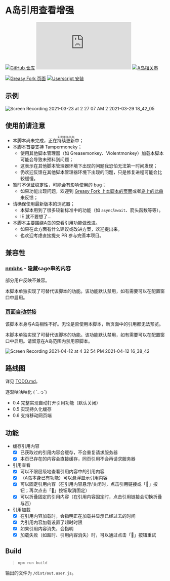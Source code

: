 # A岛引用查看增强

[![GitHub 仓库](https://img.shields.io/badge/GitHub-仓库-blue)](https://github.com/FToovvr/adnmb-reference-enhancement.user.js)
[![开源许可协议](https://img.shields.io/github/license/FToovvr/adnmb-reference-enhancement.user.js?label=%E5%BC%80%E6%BA%90%E8%AE%B8%E5%8F%AF%E5%8D%8F%E8%AE%AE)](https://github.com/FToovvr/adnmb-reference-enhancement.user.js/blob/master/LICENSE)
[![A岛相关串](https://img.shields.io/badge/A岛相关串-留言反馈-green)](https://adnmb3.com/t/36028029)

[![Greasy Fork 页面](https://img.shields.io/badge/Greasy%20Fork-页面-orange)](https://greasyfork.org/en/scripts/423659)
[![Userscript 安装](https://img.shields.io/badge/Userscript-安装-red)](https://greasyfork.org/scripts/423659-a岛引用查看增强/code/A岛引用查看增强.user.js)

## 示例

![Screen Recording 2021-03-23 at 2 27 07 AM 2 2021-03-29 18_42_05](https://user-images.githubusercontent.com/69508340/112825838-d237f280-90be-11eb-9096-6e62f66f82f4.gif)

## 使用前请注意

* 本脚本尚未完成，正在<ruby>持续<rp>（</rp><rt>无限期</rt><rp>）</rp></ruby><ruby>更新<rp>（</rp><rt>咕咕咕</rt><rp>）</rp></ruby>中；
* 本脚本首要支持 Tampermoneky；
    * 使用其他脚本管理器（如 Greasemonkey、Violentmonkey）加载本脚本可能会导致未预料到问题；
    * 这表示在其他脚本管理器环境下出现的问题我恐怕无法第一时间发现；
    * 仍欢迎反馈在其他脚本管理器环境下出现的问题，只是修复进程可能会比较缓慢。
* 暂时不保证稳定性，可能会有影响使用的 bug；
    * 如果功能出现问题，欢迎到 [Greasy Fork 上本脚本的页面](https://greasyfork.org/en/scripts/423659/feedback)或者[岛上的此串](https://adnmb3.com/t/36028029)来反馈；
* 请确保使用最新版本的浏览器；
    * 本脚本用到了很多较新标准中的功能（如 `async`/`await`、箭头函数等等）。
    * IE 就不要想了…
* 本脚本主要围绕A岛的查看引用功能做改进。
    * 如果在此方面有什么建议或改进方案，欢迎提出来。
    * 也欢迎考虑直接提交 PR 参与完善本项目。

## 兼容性

### [nmbhs](https://greasyfork.org/en/scripts/24096-nmbhs) - 隐藏sage串的内容

部分用户反映不兼容。

本脚本单独实现了可替代该脚本的功能。该功能默认禁用，如有需要可以在配置窗口中启用。

### [页面自动拼接](https://greasyfork.org/en/scripts/389621-%E9%A1%B5%E9%9D%A2%E8%87%AA%E5%8A%A8%E6%8B%BC%E6%8E%A5)

该脚本本身与A岛相性不好。无论是否使用本脚本，新页面中的引用都无法预览。

本脚本单独实现了可替代该脚本的功能。该功能默认禁用，如有需要可以在配置窗口中启用。请留意在A岛范围内禁用原脚本。

![Screen Recording 2021-04-12 at 4 32 54 PM 2021-04-12 16_38_42](https://user-images.githubusercontent.com/69508340/114366069-aa13bd80-9bad-11eb-8820-ba13d437af7e.gif)

## 路线图

详见 [TODO.md](https://github.com/FToovvr/adnmb-reference-enhancement.user.js/blob/master/TODO.md)。

逐渐咕咕咕化 ( ´_っ\`)

* 0.4 完整实现自动打开引用功能（默认关闭）
* 0.5 实现持久化缓存
* 0.6 支持移动网页端

## 功能

* 缓存引用内容
  * [x] 已获取过的引用内容会缓存，不会重复请求服务器
  * [x] 本页已存在的内容会直接缓存，同页引用不会再请求服务器
* 引用查看
  * [x] 可以不限层级地查看引用内容中的引用内容
  * [x] （A岛本身已有功能）可以悬浮显示引用内容
  * [x] 可以固定引用内容（在引用内容悬浮/关闭时，点击引用链接或「📌」按钮；再次点击「📌」按钮取消固定）
  * [x] 可以折叠固定的引用内容（在引用内容固定时，点击引用链接会切换折叠与否）
* 引用加载
  * [x] 在引用内容加载时，会指明正在加载并显示已经过去的时间
  * [x] 为引用内容加载设置了超时时限
  * [x] 如果引用内容消失，会指明
  * [x] 加载失败（如超时、引用内容消失）时，可以通过点击「🔄」按钮重试

## Build

> `npm run build`

输出的文件为 `/dist/out.user.js`。
